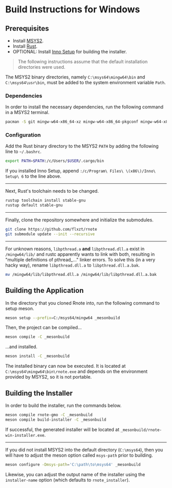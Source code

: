# Build Instructions for Windows

## Prerequisites

-   Install [MSYS2](https://www.msys2.org/).
-   Install [Rust](https://www.rust-lang.org/).
-   OPTIONAL: Install [Inno Setup](https://jrsoftware.org/isinfo.php) for building the installer.

> The following instructions assume that the default installation directories were used.

The MSYS2 binary directories, namely `C:\msys64\mingw64\bin` and `C:\msys64\usr\bin`, must be added to the system environment variable `Path`.

### Dependencies

In order to install the necessary dependencies, run the following command in a MSYS2 terminal.

```bash
pacman -S git mingw-w64-x86_64-xz mingw-w64-x86_64-pkgconf mingw-w64-x86_64-gcc mingw-w64-x86_64-clang mingw-w64-x86_64-toolchain mingw-w64-x86_64-autotools mingw-w64-x86_64-make mingw-w64-x86_64-cmake mingw-w64-x86_64-meson mingw-w64-x86_64-diffutils mingw-w64-x86_64-desktop-file-utils mingw-w64-x86_64-appstream-glib mingw-w64-x86_64-gtk4 mingw-w64-x86_64-libadwaita mingw-w64-x86_64-poppler mingw-w64-x86_64-poppler-data
```

### Configuration

Add the Rust binary directory to the MSYS2 `PATH` by adding the following line to `~/.bashrc`.

```bash
export PATH=$PATH:/c/Users/$USER/.cargo/bin
```

If you installed Inno Setup, append `:/c/Program\ Files\ \(x86\)/Inno\ Setup\ 6` to the line above.

---

Next, Rust's toolchain needs to be changed.

```bash
rustup toolchain install stable-gnu
rustup default stable-gnu
```

---

Finally, clone the repository somewhere and initialize the submodules.

```bash
git clone https://github.com/flxzt/rnote
git submodule update --init --recursive
```

---

For unknown reasons, `libpthread.a` **and** `libpthread.dll.a` exist in `/mingw64/lib/` and rustc apparently wants to link with both,
resulting in "multiple definitions of pthread\_..." linker errors.
To solve this (in a very hacky way), rename `libpthread.dll.a` to `libpthread.dll.a.bak`.

```bash
mv /mingw64/lib/libpthread.dll.a /mingw64/lib/libpthread.dll.a.bak
```

## Building the Application

In the directory that you cloned Rnote into, run the following command to setup meson.

```bash
meson setup --prefix=C:/msys64/mingw64 _mesonbuild
```

Then, the project can be compiled...

```bash
meson compile -C _mesonbuild
```

...and installed.

```bash
meson install -C _mesonbuild
```

The installed binary can now be executed. It is located at `C:\msys64\mingw64\bin\rnote.exe` and depends on the environment provided by MSYS2, so it is not portable.

## Building the Installer

In order to build the installer, run the commands below.

```bash
meson compile rnote-gmo -C _mesonbuild
meson compile build-installer -C _mesonbuild
```

If successful, the generated installer will be located at `_mesonbuild/rnote-win-installer.exe`.

---

If you did not install MSYS2 into the default directory (`C:\msys64`), then you will have to adjust the meson option called `msys-path` prior to building.

```bash
meson configure -Dmsys-path='C:\path\to\msys64' _mesonbuild
```

Likewise, you can adjust the output name of the installer using the `installer-name` option (which defaults to `rnote_installer`).

